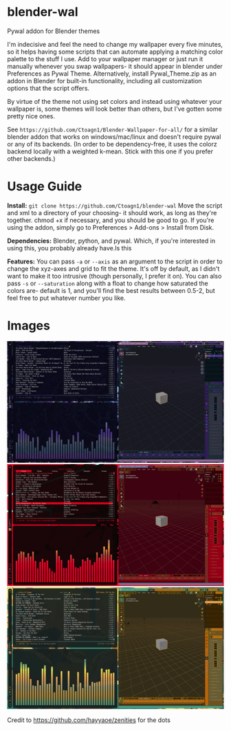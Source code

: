 # blender-wal
Pywal addon for Blender themes

  I'm indecisive and feel the need to change my wallpaper every five minutes, so it helps having some scripts that can automate applying a matching color palette to the stuff I use. Add to your wallpaper manager or just run it manually whenever you swap wallpapers- it should appear in blender under Preferences as Pywal Theme. Alternatively, install Pywal_Theme.zip as an addon in Blender for built-in functionality, including all customization options that the script offers.

By virtue of the theme not using set colors and instead using whatever your wallpaper is, some themes will look better than others, but I've gotten some pretty nice ones.

See `https://github.com/Ctoagn1/Blender-Wallpaper-for-all/` for a similar blender addon that works on windows/mac/linux and doesn't require pywal or any of its backends. (In order to be dependency-free, it uses the colorz backend locally with a weighted k-mean. Stick with this one if you prefer other backends.)

# Usage Guide

**Install:**  `git clone https://github.com/Ctoagn1/blender-wal`
Move the script and xml to a directory of your choosing- it should work, as long as they're together. chmod +x if necessary, and you should be good to go. If you're using the addon, simply go to Preferences > Add-ons > Install from Disk.

**Dependencies:**  Blender, python, and pywal. Which, if you're interested in using this, you probably already have.Is this 

**Features:** You can pass `-a` or `--axis` as an argument to the script in order to change the xyz-axes and grid to fit the theme. It's off by default, as I didn't want to make it too intrusive (though personally, I prefer it on). You can also pass `-s` or `--saturation` along with a float to change how saturated the colors are- default is 1, and you'll find the best results between 0.5-2, but feel free to put whatever number you like.

# Images 

![alt text](https://github.com/Ctoagn1/blender-wal/blob/main/images/purple.png?raw=true)
![alt text](https://github.com/Ctoagn1/blender-wal/blob/main/images/red.png?raw=true)
![alt text](https://github.com/Ctoagn1/blender-wal/blob/main/images/yellow-green.png?raw=true)


Credit to https://github.com/hayyaoe/zenities for the dots
